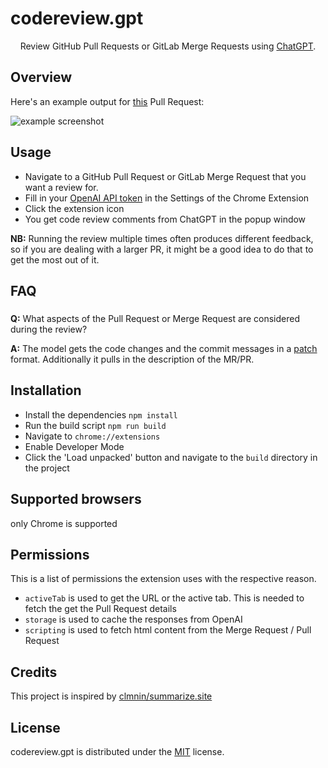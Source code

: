 # codereview.gpt

<p align='center'>
  Review GitHub Pull Requests or GitLab Merge Requests using <a href="https://chat.openai.com" target="_blank">ChatGPT</a>.
</p>

## Overview

Here's an example output for [this](https://github.com/sturdy-dev/semantic-code-search/pull/17) Pull Request:

![example screenshot](https://raw.githubusercontent.com/sturdy-dev/codereview.gpt/main/docs/codereview_gpt_screenshot_1.png)

## Usage

- Navigate to a GitHub Pull Request or GitLab Merge Request that you want a review for.
- Fill in your [OpenAI API token](https://platform.openai.com/account/api-keys) in the Settings of the Chrome Extension
- Click the extension icon
- You get code review comments from ChatGPT in the popup window

**NB:** Running the review multiple times often produces different feedback, so if you are dealing with a larger PR, it might be a good idea to do that to get the most out of it.

## FAQ

###

**Q:** What aspects of the Pull Request or Merge Request are considered during the review?

**A:** The model gets the code changes and the commit messages in a [patch](https://git-scm.com/docs/git-format-patch) format. Additionally it pulls in the description of the MR/PR.


## Installation

- Install the dependencies `npm install`
- Run the build script `npm run build`
- Navigate to `chrome://extensions`
- Enable Developer Mode
- Click the 'Load unpacked' button and navigate to the `build` directory in the project

## Supported browsers

only Chrome is supported

## Permissions

This is a list of permissions the extension uses with the respective reason.

- `activeTab` is used to get the URL or the active tab. This is needed to fetch the get the Pull Request details
- `storage` is used to cache the responses from OpenAI
- `scripting` is used to fetch html content from the Merge Request / Pull Request

## Credits

This project is inspired by [clmnin/summarize.site](https://github.com/clmnin/summarize.site)

## License

codereview.gpt is distributed under the [MIT](LICENSE.txt) license.

